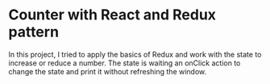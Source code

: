 # Counter with React and Redux pattern

In this project, I tried to apply the basics of Redux and work with the state to increase or reduce a number. The state is waiting an onClick action to change the state and print it without refreshing the window.
